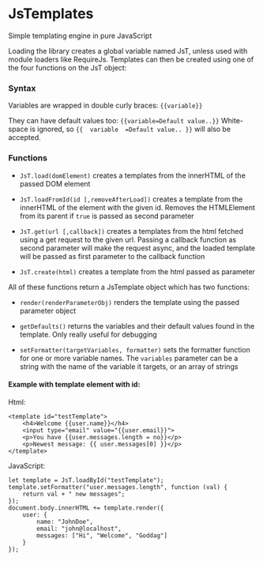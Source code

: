 # JsTemplates

Simple templating engine in pure JavaScript

Loading the library creates a global variable named JsT, unless used with module loaders like RequireJs.
Templates can then be created using one of the four functions on the JsT object:


### Syntax
Variables are wrapped in double curly braces: `{{variable}}`

They can have default values too: `{{variable=Default value..}}`
White-space is ignored, so `{{  variable  =Default value.. }}` will also be accepted.


### Functions
* `JsT.load(domElement)` creates a templates from the innerHTML of the passed DOM element

* `JsT.loadFromId(id [,removeAfterLoad])` creates a template from the innerHTML of the element with the given id. 
Removes the HTMLElement from its parent if `true` is passed as second parameter

* `JsT.get(url [,callback])` creates a templates from the html fetched using a get request to the given url.
Passing a callback function as second parameter will make the request async, and the loaded template will be
passed as first parameter to the callback function

* `JsT.create(html)` creates a template from the html passed as parameter

All of these functions return a JsTemplate object which has two functions:

* `render(renderParameterObj)` renders the template using the passed parameter object

* `getDefaults()` returns the variables and their default values found in the template. Only really useful for debugging

* `setFormatter(targetVariables, formatter)` sets the formatter function for one or more variable names. 
The `variables` parameter can be a string with the name of the variable it targets, or an array of strings


#### Example with template element with id:
Html:
```
<template id="testTemplate">
    <h4>Welcome {{user.name}}</h4>
    <input type="email" value="{{user.email}}">
    <p>You have {{user.messages.length = no}}</p>
    <p>Newest message: {{ user.messages[0] }}</p>
</template>
```
JavaScript:
```
let template = JsT.loadById("testTemplate");
template.setFormatter("user.messages.length", function (val) {
    return val + " new messages";
});
document.body.innerHTML += template.render({
    user: {
        name: "JohnDoe",
        email: "john@localhost",
        messages: ["Hi", "Welcome", "Goddag"]
    }
});
```
